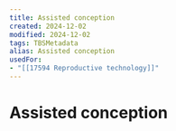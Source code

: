 ```yaml
---
title: Assisted conception
created: 2024-12-02
modified: 2024-12-02
tags: TBSMetadata
alias: Assisted conception
usedFor:
- "[[17594 Reproductive technology]]"
---
```

# Assisted conception
